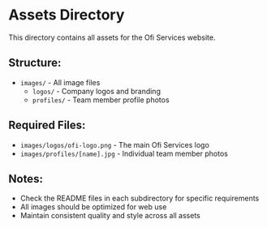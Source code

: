 # Assets Directory

This directory contains all assets for the Ofi Services website.

## Structure:
- `images/` - All image files
  - `logos/` - Company logos and branding
  - `profiles/` - Team member profile photos

## Required Files:
- `images/logos/ofi-logo.png` - The main Ofi Services logo
- `images/profiles/[name].jpg` - Individual team member photos

## Notes:
- Check the README files in each subdirectory for specific requirements
- All images should be optimized for web use
- Maintain consistent quality and style across all assets